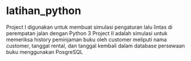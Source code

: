 # latihan_python
Project I digunakan untuk membuat simulasi pengaturan lalu lintas di perempatan jalan dengan Python 3
Project II adalah simulasi untuk memeriksa history peminjaman buku oleh customer meliputi nama customer, tanggal rental, dan tanggal kembali dalam database persewaan buku menggunakan PosgreSQL
